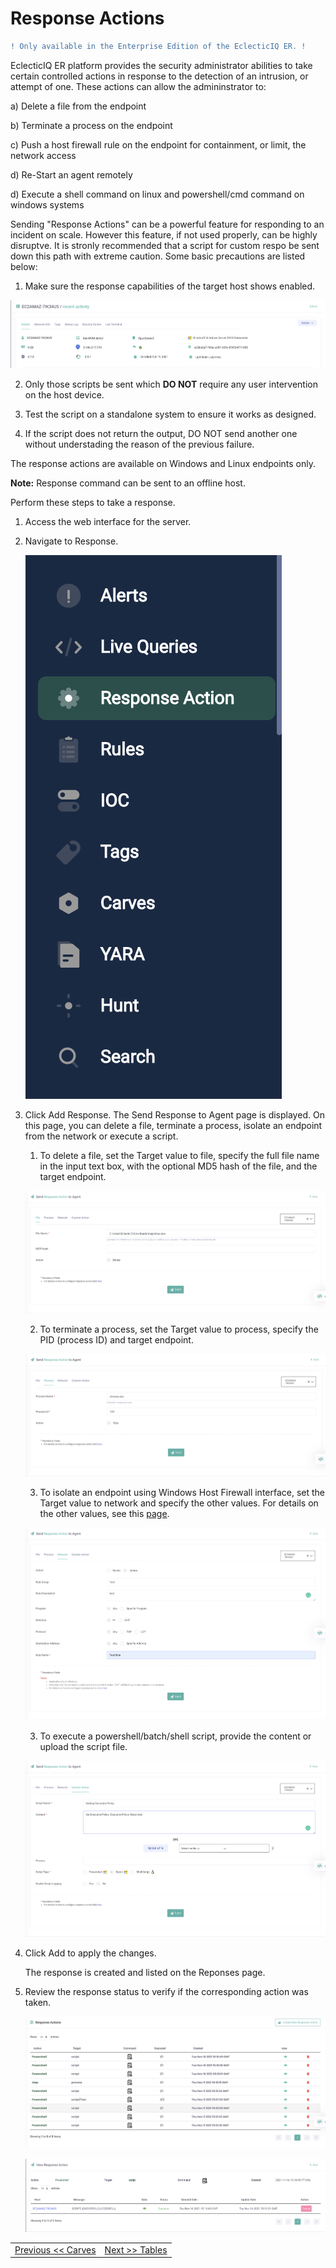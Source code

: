 Response Actions
=================================== 

```diff
! Only available in the Enterprise Edition of the EclecticIQ ER. !
```


EclecticIQ ER platform provides the security administrator abilities to take certain controlled actions in response to the detection of an intrusion, or attempt of one. These actions can allow the admininstrator to:

a) Delete a file from the endpoint

b) Terminate a process on the endpoint

c) Push a host firewall rule on the endpoint for containment, or limit, the network access

d) Re-Start an agent remotely

d) Execute a shell command on linux and powershell/cmd command on windows systems

Sending "Response Actions" can be a powerful feature for responding to an incident on scale. However this feature, if not used properly, can be highly disruptve. It is stronly recommended that a script for custom respo be sent down this path with extreme caution. Some basic precautions are listed below:


1) Make sure the response capabilities of the target host shows enabled.

![response_host_details](../images/host_details_response.png)

2) Only those scripts be sent which **DO NOT** require any user intervention on the host device.

3) Test the script on a standalone system to ensure it works as designed.

4) If the script does not return the output, DO NOT send another one without understading the reason of the previous failure.

The response actions are available on Windows and Linux endpoints only. 

**Note:** Response command can be sent to an offline host.


Perform these steps to take a response.
1. Access the web interface for the server.
2. Navigate to Response. 

   ![response_menu](../images/response_menu.png)
3. Click Add Response. The Send Response to Agent page is displayed. 
   On this page, you can delete a file, terminate a process, isolate an endpoint from the network or execute a script.
   
   1. To delete a file, set the Target value to file, specify the full file name in the input text box, with the optional MD5 hash of the file, and the target endpoint.
   
   ![target_file](../images/target_file.png)
   
   2. To terminate a process, set the Target value to process, specify the PID (process ID) and target endpoint.
   
   ![target_process](../images/target_process.png)
   
   3. To isolate an endpoint using Windows Host Firewall interface, set the Target value to network and specify the other values. For details on the other values, see this [page](https://docs.microsoft.com/en-us/previous-versions/windows/it-pro/windows-server-2008-R2-and-2008/cc722141(v=ws.10)).
   
   ![target_network](../images/target_network.png)
   
   3. To execute a powershell/batch/shell script, provide the content or upload the script file.
   
   ![target_network](../images/target_script.png)
   
 4. Click Add to apply the changes.
 
    The response is created and listed on the Reponses page. 
    
 5. Review the response status to verify if the corresponding action was taken.  
 
    ![response_status](../images/response_action_page.png)

    ![response_status_view](../images/response_action_page_view.png)


|										|																							|
|:---									|													   								    ---:|
|[Previous << Carves](../10_Carves/Readme.md)  | [Next >> Tables](../12_Tables/Readme.md)|
